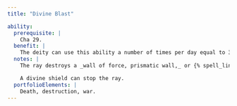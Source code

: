 ```yaml
---
title: "Divine Blast"

ability:
  prerequisite: |
    Cha 29.
  benefit: |
    The deity can use this ability a number of times per day equal to 3 + its Charisma bonus. The ray created can extend up to one mile per rank (the deity chooses the length). Targets the ray strikes take 1d12 points of damage per rank of the deity, plus 1d12 points of damage per point of Charisma bonus the deity has. There is no saving throw, but the deity must make a ranged touch attack to hit a target. The deity can make the ray look, sound, smell, and feel like any-thing it desires. Despite the appearance of the ray, the damage it deals results directly from divine power and is therefore not subject to being reduced by _protection from elements_ and similar magic.
  notes: |
    The ray destroys a _wall of force, prismatic wall,_ or {% spell_link prismatic-sphere %} it hits (all layers in a prismatic effect are destroyed). The ray itself is unaffected and can strike a target behind the {% spell_link wall-of-force %} or prismatic effect.

    A divine shield can stop the ray.
  portfolioElements: |
    Death, destruction, war.
---
```

